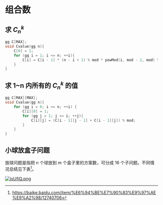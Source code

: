 # 组合数

## 求 $C_n^k$

```cpp
gg C[MAX];
void Cvalue(gg n){
    C[0] = 1;
    for (gg i = 1; i <= n; ++i){
        C[i] = C[i - 1] * (n - i + 1) % mod * powMod(i, mod - 2, mod) % mod;
    }
}
```

## 求 1~n 内所有的 $C_n^k$ 的值

```cpp
gg C[MAX][MAX];
void Cvalue(gg n){
    for (gg i = 0; i <= n; ++i) {
        C[i][0] = 1;
        for (gg j = 1; j <= i; ++j){
            C[i][j] = (C[i - 1][j - 1] + C[i - 1][j]) % mod;
        }
    }
}
```

## 小球放盒子问题

放球问题是指把 n 个球放到 m 个盒子里的方案数，可分成 16 个子问题。不同情况总结见下表[^1]。

[![jsUfiQ.png](https://s1.ax1x.com/2022/07/10/jsUfiQ.png)](https://imgtu.com/i/jsUfiQ)

[^1]: https://baike.baidu.com/item/%E6%94%BE%E7%90%83%E9%97%AE%E9%A2%98/12740706
